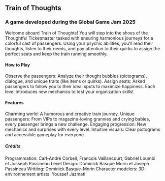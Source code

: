 ## Train of Thoughts ##
### A game developed during the Global Game Jam 2025 ###

Welcome aboard Train of Thoughts! You will step into the shoes of the Thoughtful Ticketmaster tasked with ensuring 
harmonious journeys for a colorful cast of passengers. Using your psychic abilities, you'll read their thoughts, 
listen to their needs, and pay attention to their quirks to assign the perfect seats and keep the train running smoothly.

#### How to Play ###
Observe the passengers: Analyze their thought bubbles (pictograms), dialogue, and unique traits (like items or quirks).
Assign seats: Asked passengers to follow you to their ideal spots to maximize happiness.
Each level introduces new mechanics to test your organization skills!

#### Features ####
Charming world: A humorous and creative train journey.
Unique passengers: From VIPs to magazine-loving grannies and crying babies, every passenger brings a new challenge.
Engaging progression: New mechanics and surprises with every level.
Intuitive visuals: Clear pictograms and accessible gameplay for everyone.

##### Crédits #####
Programmation: Carl-André Corbeil, Francois Vaillancourt, Gabriel Loumbi et Josseph Passineau
Level Design: Dominick Basque Morin et Joseph Passineau
Writting: Dominick Basque-Morin
Character modelers: 
3D environnement artists: Youssef Jazmati
